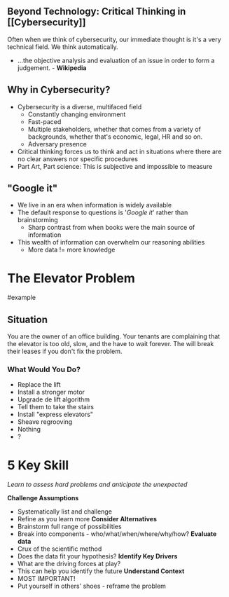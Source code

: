 ## Beyond Technology: Critical Thinking in [[Cybersecurity]]

Often when we think of cybersecurity, our immediate thought is it's a very technical field. We think automatically. 
- ...the objective analysis and evaluation of an issue in order to form a judgement. - **Wikipedia**

## Why in Cybersecurity?

- Cybersecurity is a diverse, multifaced field 
	- Constantly changing environment 
	- Fast-paced
	- Multiple stakeholders, whether that comes from a variety of backgrounds, whether that's economic, legal, HR and so on.
	- Adversary presence
- Critical thinking forces us to think and act in situations where there are no clear answers nor specific procedures
- Part Art, Part science: This is subjective and impossible to measure 


## "Google it"

- We live in an era when information is widely available
- The default response to questions is '*Google it*' rather than brainstorming
	- Sharp contrast from when books were the main source of information
- This wealth of information can overwhelm our reasoning abilities 
	- More data != more knowledge


# The Elevator Problem 
#example 
## Situation
You are the owner of an office building. Your tenants are complaining that the elevator is too old, slow, and the have to wait forever.
The will break their leases if you don't fix the problem. 

### What Would You Do?
- Replace the lift
- Install a stronger motor
- Upgrade de lift algorithm
- Tell them to take the stairs
- Install "express elevators"
- Sheave regrooving 
- Nothing
- ?


# 5 Key Skill
*Learn to assess hard problems and anticipate the unexpected*

**Challenge Assumptions**
- Systematically list and challenge
- Refine as you learn more
**Consider Alternatives**
- Brainstorm full range of possibilities
- Break into components - who/what/when/where/why/how?
**Evaluate data**
- Crux of the scientific method
- Does the data fit your hypothesis?
**Identify Key Drivers**
- What are the driving forces at play?
- This can help you identify the future
**Understand Context**
- MOST IMPORTANT!
- Put yourself in others' shoes - reframe the problem